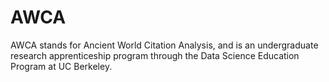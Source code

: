 # AWCA
AWCA stands for Ancient World Citation Analysis, and is an undergraduate research apprenticeship program through the Data Science Education Program at UC Berkeley.

